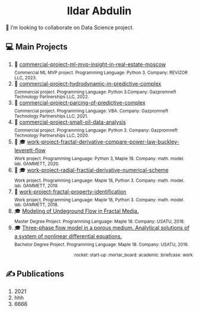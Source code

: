 <h1 align="center">Ildar Abdulin</h1>

👯 I’m looking to collaborate on Data Science project.

<!--
Эмодзи https://gist.github.com/rxaviers/7360908
-->




## :computer: Main Projects 
1. :rocket: [commercial-project-ml-mvp-insight-in-real-estate-moscow](https://github.com/ResearchMachine/commercial-project-ml-mvp-insight-in-real-estate-moscow)  
<sub>Commercial ML MVP project. Programming Language: Python 3. Company: REVIZOR LLC, 2023.</sub>
2. :briefcase: [commercial-project-hydrodynamic-in-predictive-complex](https://github.com/ResearchMachine/commercial-project-hydrodynamic-in-predictive-complex)  
<sub>Commercial project. Programming Language: Python 3.Company: Gazpromneft Technology Partnerships LLC, 2022.</sub>
3. :briefcase: [commercial-project-parcing-of-predictive-complex](https://github.com/ResearchMachine/commercial-project-parcing-of-predictive-complex)  
<sub>Commercial project. Programming Language: VBA. Company: Gazpromneft Technology Partnerships LLC, 2021.</sub>
4. :briefcase: [commercial-project-small-oil-data-analysis](https://github.com/ResearchMachine/commercial-project-small-oil-data-analysis)  
<sub>Commercial project. Programming Language: Python 3. Company: Gazpromneft Technology Partnerships LLC, 2020.</sub>
5. :briefcase: :mortar_board: [work-project-fractal-derivative-compare-power-law-buckley-leverett-flow](https://github.com/ResearchMachine/work-project-fractal-derivative-compare-power-law-buckley-leverett-flow)  
<sub>Work project. Programming Language: Python 3, Maple 18. Company: math. model. lab. GAMMETT, 2020.</sub>
6. :briefcase: :mortar_board: [work-project-radial-fractial-derivative-numerical-scheme](https://github.com/ResearchMachine/work-project-radial-fractial-derivative-numerical-scheme)  
<sub>Work project. Programming Language: Maple 18, Python 3. Company: math. model. lab. GAMMETT, 2019.</sub>
7. :briefcase: [work-project-fractal-property-identification](https://github.com/ResearchMachine/work-project-fractal-property-identification)  
<sub>Work project. Programming Language: Maple 18, Python 3. Company: math. model. lab. GAMMETT, 2018.</sub>
8. :mortar_board: [Modeling of Undeground Flow in Fractal Media.](https://github.com/ResearchMachine/master-degree-diploma-project-fractal-undeground-flow-modeling)  
<sub>Master Degree Project. Programming Language: Maple 18. Company: USATU, 2018.</sub>
9. :mortar_board: [Three-phase flow model in a porous medium. Analytical solutions of a system of nonlinear differential equations.](https://github.com/ResearchMachine/bachelor-diploma-project-exact-solution-3phase-buckley-leverett-flow/blob/main/README.md)  
<sub>Bachelor Degree Project. Programming Language: Maple 18. Company: USATU, 2016.</sub>

<p align="right"><sub>:rocket: start-up :mortar_board: academic :briefcase: work </sub> </p>

## ✍️ Publications 
1. 2021
2. hhh
3. 6666  
